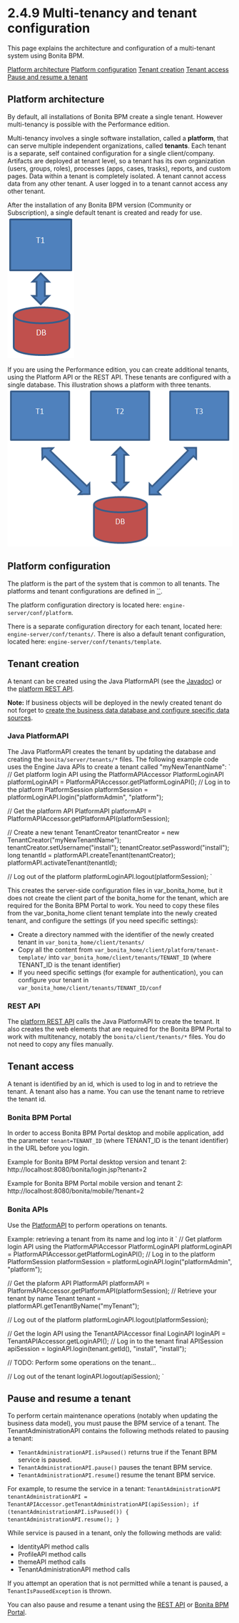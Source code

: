 # 2.4.9 Multi-tenancy and tenant configuration

This page explains the architecture and configuration of a multi-tenant system using Bonita BPM.

[Platform architecture](#archi)
[Platform configuration](#plat)
[Tenant creation](#tenconfig)
[Tenant access](#mtAccess)
[Pause and resume a tenant](#pauserestart)

## Platform architecture

By default, all installations of Bonita BPM create a single tenant. However multi-tenancy is possible with the Performance edition.

Multi-tenancy involves a single software installation, called a **platform**, that can serve multiple independent organizations, called **tenants**.
Each tenant is a separate, self contained configuration for a single client/company. 
Artifacts are deployed at tenant level, so a tenant has its own organization (users, groups, roles), processes (apps, cases, trasks), reports, and custom pages.
Data within a tenant is completely isolated. A tenant cannot access data from any other tenant. A user logged in to a tenant cannot access any other tenant.

After the installation of any Bonita BPM version (Community or Subscription), a single default tenant is created and ready for use.
![default](images/images-6_0/default_tenant_setup.png)  

If you are using the Performance edition, you can create additional tenants, using the Platform API or the REST API.
These tenants are configured with a single database. This illustration shows a platform with three tenants.
![multi-tenancy](images/images-6_0/v6tenant.png)

## Platform configuration

The platform is the part of the system that is common to all tenants. The platforms and tenant configurations are defined in [``](/bonita-home.md).

The platform configuration directory is located here: `engine-server/conf/platform`.

There is a separate configuration directory for each tenant, located here: `engine-server/conf/tenants/`. 
There is also a default tenant configuration, located here: `engine-server/conf/tenants/template`.

## Tenant creation

A tenant can be created using the Java PlatformAPI (see the [Javadoc](/javadoc.md)) or the [platform REST API](/platform-api.md).

**Note:**
If business objects will be deployed in the newly created tenant do not forget to [create the business data database and configure specific data sources](/database-configuration-for-business-data.md).

### Java PlatformAPI

The Java PlatformAPI creates the tenant by updating the database and creating the `bonita/server/tenants/*` files. 
The following example code uses the Engine Java APIs to create a tenant called "myNewTenantName":
`
// Get platform login API using the PlatformAPIAccessor
PlatformLoginAPI platformLoginAPI = PlatformAPIAccessor.getPlatformLoginAPI();
// Log in to the platform
PlatformSession platformSession = platformLoginAPI.login("platformAdmin", "platform");

// Get the platform API
PlatformAPI platformAPI = PlatformAPIAccessor.getPlatformAPI(platformSession);

// Create a new tenant
TenantCreator tenantCreator = new TenantCreator("myNewTenantName");
tenantCreator.setUsername("install");
tenantCreator.setPassword("install");
long tenantId = platformAPI.createTenant(tenantCreator);
platformAPI.activateTenant(tenantId);

// Log out of the platform
platformLoginAPI.logout(platformSession);
`

This creates the server-side configuration files in var\_bonita\_home, but it does not create the client part of the bonita\_home for the tenant, which are required for the Bonita BPM Portal to work. 
You need to copy these files from the var\_bonita\_home client tenant template into the newly created tenant, and configure the settings (if you need specific settings):

* Create a directory nammed with the identifier of the newly created tenant in `var_bonita_home/client/tenants/`
* Copy all the content from `var_bonita_home/client/platform/tenant-template/` into `var_bonita_home/client/tenants/TENANT_ID` (where TENANT\_ID is the tenant identifier)
* If you need specific settings (for example for authentication), you can configure your tenant in `var_bonita_home/client/tenants/TENANT_ID/conf`

### REST API

The [platform REST API](/platform-api.md) calls the Java PlatformAPI to create the tenant. 
It also creates the web elements that are required for the Bonita BPM Portal to work with multitenancy, notably the `bonita/client/tenants/*` files. You do not need to copy any files manually.

## Tenant access

A tenant is identified by an id, which is used to log in and to retrieve the tenant. A tenant also has a name. You can use the tenant name to retrieve the tenant id.

### Bonita BPM Portal

In order to access Bonita BPM Portal desktop and mobile application, add the parameter `tenant=TENANT_ID` (where TENANT\_ID is the tenant identifier) in the URL before you login.

Example for Bonita BPM Portal desktop version and tenant 2:  
http://localhost:8080/bonita/login.jsp?tenant=2

Example for Bonita BPM Portal mobile version and tenant 2:  
http://localhost:8080/bonita/mobile/?tenant=2

### Bonita APIs

Use the [PlatformAPI](/javadoc.md) to perform operations on tenants.

Example: retrieving a tenant from its name and log into it
`
// Get platform login API using the PlatformAPIAccessor
PlatformLoginAPI platformLoginAPI = PlatformAPIAccessor.getPlatformLoginAPI();
// Log in to the platform
PlatformSession platformSession = platformLoginAPI.login("platformAdmin", "platform");

// Get the plaform API
PlatformAPI platformAPI = PlatformAPIAccessor.getPlatformAPI(platformSession);
// Retrieve your tenant by name
Tenant tenant = platformAPI.getTenantByName("myTenant");

// Log out of the platform
platformLoginAPI.logout(platformSession);

// Get the login API using the TenantAPIAccessor
final LoginAPI loginAPI = TenantAPIAccessor.getLoginAPI();
// Log in to the tenant
final APISession apiSession = loginAPI.login(tenant.getId(), "install", "install");

// TODO: Perform some operations on the tenant...

// Log out of the tenant
loginAPI.logout(apiSession);
`

## Pause and resume a tenant

To perform certain maintenance operations (notably when updating the business data model), you must pause the BPM service of a tenant. The 
TenantAdministrationAPI contains the following methods related to pausing a tenant:

* `TenantAdministrationAPI.isPaused()` returns true if the Tenant BPM service is paused.
* `TenantAdministrationAPI.pause()` pauses the tenant BPM service.
* `TenantAdministrationAPI.resume(`) resume the tenant BPM service.

For example, to resume the service in a tenant:
`
TenantAdministrationAPI tenantAdministrationAPI = TenantAPIAccessor.getTenantAdministrationAPI(apiSession);
if (tenantAdministrationAPI.isPaused()) {
    tenantAdministrationAPI.resume();
}
`

While service is paused in a tenant, only the following methods are valid:

* IdentityAPI method calls
* ProfileAPI method calls
* themeAPI method calls
* TenantAdministrationAPI method calls

If you attempt an operation that is not permitted while a tenant is paused, a `TenantIsPausedException` is thrown.

You can also pause and resume a tenant using the 
[REST API](/platform-api.md#tenant) or [Bonita BPM Portal](/pause-and-resume-bpm-services.md).